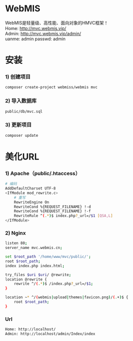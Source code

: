 # WebMIS
WebMIS是轻量级、高性能、面向对象的HMVC框架！<br>
Home: http://mvc.webmis.vip/<br>
Admin: http://mvc.webmis.vip/admin/<br>
uanme: admin  passwd: admin

# 安装
### 1) 创建项目
``` bash
composer create-project webmiss/webmis mvc
```
### 2) 导入数据库
``` bash
public/db/mvc.sql
```
### 3) 更新项目
``` bash
composer update
```

# 美化URL
### 1) Apache（public/.htaccess）
```bash
# 编码
AddDefaultCharset UTF-8
<IfModule mod_rewrite.c>
    # 重写
    RewriteEngine On
    RewriteCond %{REQUEST_FILENAME} !-d
    RewriteCond %{REQUEST_FILENAME} !-f
    RewriteRule ^(.*)$ index.php?_url=/$1 [QSA,L]
</IfModule>
```

### 2) Nginx
```bash
listen 80;
server_name mvc.webmis.cn;

set $root_path '/home/www/mvc/public/';
root $root_path;
index index.php index.html;

try_files $uri $uri/ @rewrite;
location @rewrite {
    rewrite ^/(.*)$ /index.php?_url=/$1;
}

location ~* ^/(webmis|upload|themes|favicon.png)/(.+)$ {
    root $root_path;
}
```

### Url
```bash
Home: http://localhost/
Admin: http://localhost/admin/Index/index
```